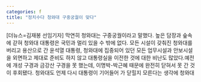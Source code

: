 ```yaml
---
categories: f
title: "정치수다 청와대 구중궁궐이 맞다"
---
```

[더뉴스=김재봉 선임기자] 막연히 청와대는 구중궁궐이라고 말했다. 높은 담장과 숲속에 갇혀 청와대 대통령은 국민과 멀리 있을 수 밖에 없다.																모든 시설이 갖춰진 청와대를 버리고 용산으로 간 윤석열 대통령, 청와대에 집중되어 있던 모든 업무시설과 안보시설을 외면하고 제대로 준비도 하지 않고 대통령실을 이전한 것에 대한 비난도 많았다.예전에 개성 구경과 금강산 구경을 못 했는데, 이명박-박근혜 때문에 완전히 닫혀서 못 간 것이 후회됐다. 청와대도 언제 다시 대통령이 기어들어 가 닫힐지 모른다는 생각에 청와대